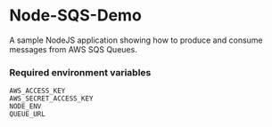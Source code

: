 # Node-SQS-Demo

A sample NodeJS application showing how to produce and consume messages from AWS SQS Queues.

### Required environment variables
```
AWS_ACCESS_KEY
AWS_SECRET_ACCESS_KEY
NODE_ENV
QUEUE_URL
```